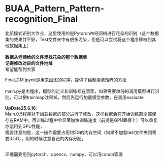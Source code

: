 # BUAA_Pattern_Pattern-recognition_Final
北航模式识别大作业，这里使用的是Pytorch神经网络进行花朵的识别（这个数据集的效果并不好，Test文件夹中有很多污染，但是可以尝试将这个程序移植到其他数据集上）<br />
<br />
**数据从老师给的文件里找花朵的那个数据集**<br />
**记得修改对应的文件地址**<br />
希望能帮到大家<br />

Final_CM.ipynb是用来画图的程序，提供了绘制混淆矩阵的方法<br />
<br />
main.py是主程序，模型的定义和训练都在里面，如果需要单纯的调用模型进行识别，可以把trainloop注释掉，然后先运行加载模型参数，在调用evaluate<br />
<br />
__**UpDate25.6.16**__:  
Main.0.5程序对于加载数据的部分进行了修改，这样数据会在开始训练前全部保存在RAM中，再训练过程中会显著加快训练速度（前提是GPU跟得上）可以重复你运用到GPU性能，<br />
需要注意的是，这一操作需要占用约5G的内存空间（如果不加载test文件夹则需要3.5G），用的时候注意自己的内存分配。

<br />
环境需要用到pytorch、opencv、numpy，可以用conda管理

